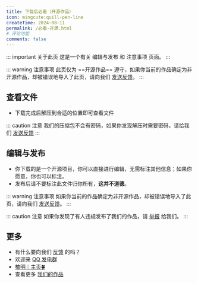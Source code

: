 ```yaml
---
title: 下载后必看（开源作品）
icon: mingcute:quill-pen-line
createTime: 2024-08-11
permalink: /必看-开源.html
# 评论功能
comments: false
---
```


::: important 关于此页
这是一个有关 编辑与发布 和 注意事项 页面。
:::

::: warning 注意事项
此页仅为 ==开源作品== 遵守，如果你当前的作品确定为非开源作品，却被错误地导入了此页，请向我们 [发送反馈](/notes/反馈中心/反馈.html)。
:::

## <Icon name="mingcute:file-zip-line" color="currentColor" /> 查看文件

- 下载完成后解压到合适的位置即可查看文件

::: caution 注意
我们的压缩包不会有密码，如果你发现解压时需要密码，请给我们 [发送反馈](/notes/反馈中心/反馈.html)
:::

## <Icon name="mingcute:pencil-3-line" color="currentColor" /> 编辑与发布

- 你下载的是一个开源项目，你可以直接进行编辑，无需标注其他信息；如果你愿意，你也可以标注。
- 发布后请不要标注此文件归你所有，**这并不道德**。

::: warning 注意事项
如果你当前的作品确定为非开源作品，却被错误地导入了此页，请向我们 [发送反馈](/notes/反馈中心/反馈.html)。
:::

::: caution 注意
如果你发现了有人违规发布了我们的作品，请 [举报](/notes/反馈中心/举报违规行为.html) 给我们。
:::

## <Icon name="mingcute:more-3-line" color="currentColor" /> 更多

- 有什么要向我们 [反馈](/notes/反馈中心/) 的吗？
- 欢迎来 [QQ 发电群](/链接.html#qq-群)
- [柚明︱主页🍀](https://home.youming.us.kg/)
- 查看更多 [我们的作品](/notes/MC-鼠标指针)